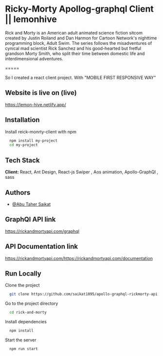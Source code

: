 
# Ricky-Morty Apollog-graphql Client || lemonhive

Rick and Morty is an American adult animated science fiction sitcom created by Justin Roiland and Dan Harmon for Cartoon Network's nighttime programming block, Adult Swim. The series follows the misadventures of cynical mad scientist Rick Sanchez and his good-hearted but fretful grandson Morty Smith, who split their time between domestic life and interdimensional adventures.

=====

So I created a react client project. With "MOBILE FIRST RESPONSIVE WAY"
## Website is live on (live)
https://lemon-hive.netlify.app/
  
## Installation

Install reick-monrty-client with npm

```bash
  npm install my-project
  cd my-project
```
    
## Tech Stack

**Client:** React, Ant Design, React-js Swiper , Aos animation, Apollo-GraphQl , sass


  
## Authors

- [@Abu Taher Saikat](https://www.github.com/https://github.com/saikat1095)

  
## GraphQl API link
https://rickandmortyapi.com/graphql

## API Documentation link
https://rickandmortyapi.com/https://rickandmortyapi.com/documentation
 
## Run Locally

Clone the project

```bash
  git clone https://github.com/saikat1095/apollo-graphql-rickmorty-api.git
```

Go to the project directory

```bash
  cd rick-and-morty
```

Install dependencies

```bash
  npm install
```

Start the server

```bash
  npm run start
```

  